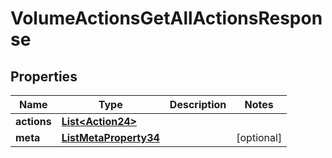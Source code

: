 

# VolumeActionsGetAllActionsResponse


## Properties

| Name | Type | Description | Notes |
|------------ | ------------- | ------------- | -------------|
|**actions** | [**List&lt;Action24&gt;**](Action24.md) |  |  |
|**meta** | [**ListMetaProperty34**](ListMetaProperty34.md) |  |  [optional] |



